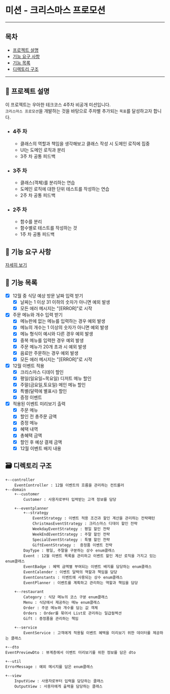 # 미션 - 크리스마스 프로모션

--- 

## 목차

- [프로젝트 설명](#-프로젝트-설명)
- [기능 요구 사항](#-기능-요구-사항)
- [기능 목록](#-기능-목록)
- [디렉토리 구조](#-디렉토리-구조)

---

## 📝 프로젝트 설명

이 프로젝트는 우아한 테크코스 4주차 비공개 미션입니다.  
`크리스마스 프로모션`을 개발하는 것을 바탕으로 주차별 추가되는 `목표`를 달성하고자 합니다.

- ### 4주 차
    - 클래스의 역할과 책임을 생각해보고 클래스 작성 시 도메인 로직에 집중
    - UI는 도메인 로직과 분리
    - 3주 차 공통 피드백

- ### 3주 차
    - 클래스(객체)를 분리하는 연습
    - 도메인 로직에 대한 단위 테스트를 작성하는 연습
    - 2주 차 공통 피드백

- ### 2주 차
    - 함수를 분리
    - 함수별로 테스트를 작성하는 것
    - 1주 차 공통 피드백

## 🚀 기능 요구 사항

[자세히 보기](../README.md)

## 🔧 기능 목록

- [x] 12월 중 식당 예상 방문 날짜 입력 받기
    - [x] 날짜는 1 이상 31 이하의 숫자가 아니면 예외 발생
    - [x] 모든 에러 메시지는 "[ERROR]"로 시작
- [x] 주문 메뉴와 개수 입력 받기
    - [x] 메뉴판에 없는 메뉴를 입력하는 경우 예외 발생
    - [x] 메뉴의 개수는 1 이상의 숫자가 아니면 예외 발생
    - [x] 메뉴 형식이 예시와 다른 경우 예외 발생
    - [x] 중복 메뉴를 입력한 경우 예외 발생
    - [x] 주문 메뉴가 20개 초과 시 예외 발생
    - [x] 음료만 주문하는 경우 예외 발생
    - [x] 모든 에러 메시지는 "[ERROR]"로 시작
- [x] 12월 이벤트 적용
    - [x] 크리스마스 디데이 할인
    - [x] 평일(일요일~목요일) 디저트 메뉴 할인
    - [x] 주말(금요일,토요일) 메인 메뉴 할인
    - [x] 특별(달력에 별표시) 할인
    - [x] 증정 이벤트
- [x] 적용된 이벤트 미리보기 출력
    - [x] 주문 메뉴
    - [x] 할인 전 총주문 금액
    - [x] 증정 메뉴
    - [x] 혜택 내역
    - [x] 총혜택 금액
    - [x] 할인 후 예상 결제 금액
    - [x] 12월 이벤트 배지 내용

## 🗃️ 디렉토리 구조
```
+--controller
    EventController : 12월 이벤트의 흐름을 관리하는 컨트롤러
+--domain
    +--customer
        Customer : 사용자로부터 입력받는 고객 정보를 담당

    +--eventplanner
        +--strategy
            EventStrategy : 이벤트 적용 조건과 할인 계산을 관리하는 전략패턴
            ChristmasEventStrategy : 크리스마스 디데이 할인 전략
            WeekdayEventStrategy : 평일 할인 전략
            WeekEndEventStrategy : 주말 할인 전략
            SpecialEventStrategy : 특별 할인 전략
            GiftEventStrategy :  증정품 이벤트 전략
        DayType : 평일, 주말을 구분하는 상수 enum클래스
        Event : 12월 이벤트 목록을 관리하고 이벤트 할인 계산 로직을 가지고 있는 enum클래스
        EventBadge : 혜택 금액별 부여되는 이벤트 배지를 담당하는 enum클래스
        EventCalender : 이벤트 달력의 역할과 책임을 담당
        EventConstants : 이벤트에 사용되는 상수 enum클래스
        EventPlanner : 이벤트를 계획하고 관리하는 역할과 책임을 담당
    
    +--restaurant
        Category : 식당 메뉴의 코스 구분 enum클래스
        Menu : 식당에서 제공하는 메뉴 enum클래스
        Order : 주문 메뉴와 개수를 담는 값 객체
        Orders : Order를 묶어서 List로 관리하는 일급컬렉션
        Gift : 증정품을 관리하는 책임
        
    +--service
        EventService : 고객에게 적용될 이벤트 혜택을 미리보기 위한 데이터를 제공하는 클래스

+--dto
EventPreviewDto : 뷰계층에서 이벤트 미리보기를 위한 정보를 담은 dto

+--util
ErrorMessage : 예외 메시지를 담은 enum클래스

+--view
    InputView : 사용자로부터 입력을 담당하는 클래스
    OutputView : 사용자에게 출력을 담당하는 클래스
```
